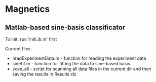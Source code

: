 # Magnetics

## Matlab-based sine-basis classificator
To init, run 'initLib.m' first

Current files:
- readExperimentData.m - function for reading the experiment data
- sinefit.m - function for fitting the data to sine-based basis
- scan_all - script for scanning all data files in the current dir and then saving the results in Results.xls
